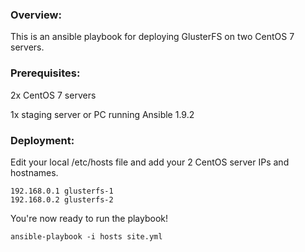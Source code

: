 ### Overview:
This is an ansible playbook for deploying GlusterFS on two CentOS 7 servers.

### Prerequisites:
2x CentOS 7 servers

1x staging server or PC running Ansible 1.9.2 

### Deployment:
Edit your local /etc/hosts file and add your 2 CentOS server IPs and hostnames.

```
192.168.0.1 glusterfs-1
192.168.0.2 glusterfs-2
```

You're now ready to run the playbook!

```
ansible-playbook -i hosts site.yml 
```
